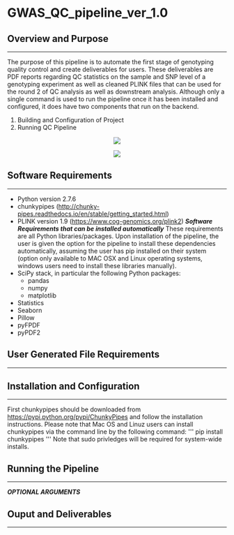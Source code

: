 # GWAS_QC_pipeline_ver_1.0

## Overview and Purpose
------------------------
The purpose of this pipeline is to automate the first stage of genotyping quality control and create deliverables for users.  These deliverables are PDF reports regarding QC statistics on the sample and SNP level of a genotyping experiment as well as cleaned PLINK files that can be used for the round 2 of QC analysis as well as downstream analysis.  Although only a single command is used to run the pipeline once it has been installed and configured, it does have two components that run on the backend.
1. Building and Configuration of  Project  
2. Running QC Pipeline 

<p align="center">
<img src="https://github.com/tbrunetti/GWAS_QC_pipeline_ver_1.0/blob/master/pre-QC-initialization-workflow.png" />
</p>
<p align="center">
<img src="https://github.com/tbrunetti/GWAS_QC_pipeline_ver_1.0/blob/master/QC-pipeline-workflow.png" />
</p>

## Software Requirements
------------------------
* Python version 2.7.6
* chunkypipes (http://chunky-pipes.readthedocs.io/en/stable/getting_started.html)
* PLINK version 1.9 (https://www.cog-genomics.org/plink2)
__*Software Requirements that can be installed automatically*__
These requirements are all Python libraries/packages.  Upon installation of the pipeline, the user is given the option for the pipeline to install these dependencies automatically, assuming the user has pip installed on their system (option only available to MAC OSX and Linux operating systems, windows users need to install these libraries manually).
* SciPy stack, in particular the following Python packages:
  * pandas
  * numpy
  * matplotlib
* Statistics
* Seaborn
* Pillow
* pyFPDF
* pyPDF2

## User Generated File Requirements
------------------------------------

## Installation and Configuration
----------------------------------
First chunkypipes should be downloaded from https://pypi.python.org/pypi/ChunkyPipes and follow the installation instructions.  Please note that Mac OS and Linuz users can install chunkypipes via the command line by the following command:
'''
pip install chunkypipes
'''
Note that sudo privledges will be required for system-wide installs.
## Running the Pipeline
------------------------

___***OPTIONAL ARGUMENTS***___

## Ouput and Deliverables
--------------------------
